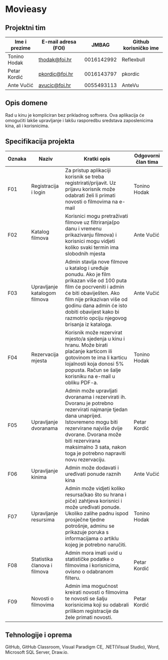 # Movieasy


## Projektni tim

Ime i prezime | E-mail adresa (FOI) | JMBAG | Github korisničko ime
------------  | ------------------- | ----- | ---------------------
Tonino Hodak | thodak@foi.hr | 0016142992 | Reflexbull
Petar Kordić | pkordic@foi.hr | 0016143797 | pkordic
Ante Vučić | avucic@foi.hr | 0055493113 | AnteVu

## Opis domene
Rad u kinu je kompliciran bez prikladnog softvera. Ova aplikacija će omogućiti lakše upravljanje i lakšu rasporedbu sredstava zaposlenicima kina, ali i korisnicima.

## Specifikacija projekta
Oznaka | Naziv | Kratki opis | Odgovorni član tima
------ | ----- | ----------- | -------------------
F01 | Registracija i login |Za pristup aplikaciji korisnik se treba registrirati/prijavit. Uz prijavu korisnik može odabrati želi li primati novosti o filmovima na e-mail | Tonino Hodak
F02 | Katalog filmova | Korisnici mogu pretraživati filmove uz filtriranja(po danu i vremenu prikazivanju filmova) i korisnici mogu vidjeti koliko svaki termin ima slobodnih mjesta | Ante Vučić
F03 | Upravljanje katalogom filmova | Admin stavlja nove filmove u katalog i uređuje ponudu. Ako je film prikazan više od 100 puta film će pocrveniti i admin će biti obaviješten. Ako film nije prikazivan više od godinu dana admin će isto dobiti obavijest kako bi razmotrio opciju njegovog brisanja iz kataloga. | Ante Vučić
F04 | Rezervacija mjesta | Korisnik može rezervirat mjesto/a sjedenja u kinu i hranu. Može birati plaćanje karticom ili gotovinom te ima li karticu lojalnosti koja donosi 5% popusta. Račun se šalje korisniku na e-mail u obliku PDF-a. | Tonino Hodak
F05 | Upravljanje dvoranama | Admin može upravljati dvoranama i rezervirati ih. Dvoranu je potrebno rezervirati najmanje tjedan dana unaprijed. Istovremeno mogu biti rezervirane najviše dvije dvorane. Dvorana može biti rezervirana maksimalno 3 sata, nakon toga je potrebno napraviti novu rezervaciju. | Petar Kordić
F06 | Upravljanje kinima | Admin može dodavati i uređivati ponude raznih kina | Ante Vučić
F07 | Upravljanje resursima | Admin može vidjeti koliko resursa(kao što su hrana i piče) zahtjeva korisnici i može uređivati ponude. Ukoliko zalihe padnu ispod prosječne tjedne potrošnje, adminu se prikazuje poruka s informacijama o artiklu kojeg je potrebno naručiti. | Tonino Hodak
F08 | Statistika članova i filmova | Admin mora imati uvid u statističke podatke o filmovima i korisnicima, ovisno o odabranom filteru. | Petar Kordić
F09 | Novosti o filmovima | Admin ima mogućnost kreirati novosti o filmovima te novosti se šalju korisnicima koji su odabrali prilikom registracije da žele primati novosti. | Petar Kordić

## Tehnologije i oprema
GitHub, GitHub Classroom, Visual Paradigm CE, .NET(Visual Studio), Word, Microsoft SQL Server, Draw.io.
